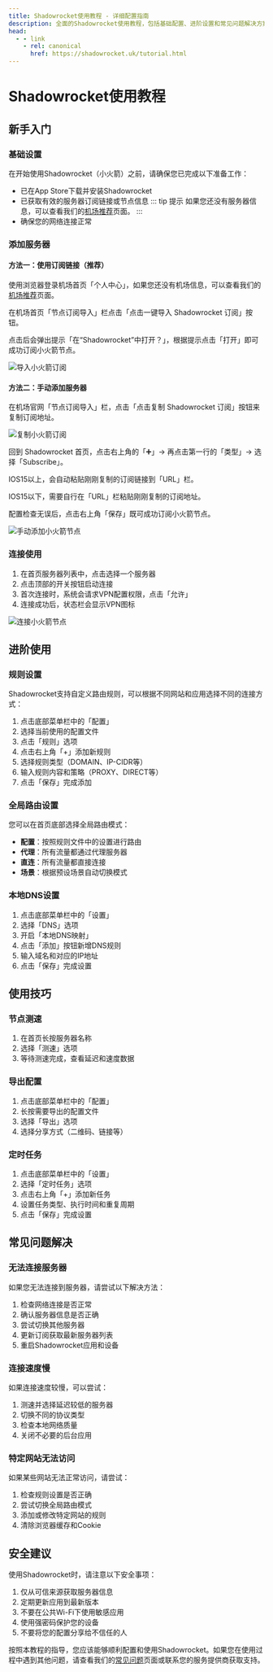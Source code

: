 ```yaml
---
title: Shadowrocket使用教程 - 详细配置指南
description: 全面的Shadowrocket使用教程，包括基础配置、进阶设置和常见问题解决方案，帮助您充分利用这款专业网络工具。
head:
  - - link
    - rel: canonical
      href: https://shadowrocket.uk/tutorial.html
---
```


# Shadowrocket使用教程

## 新手入门

### 基础设置

在开始使用Shadowrocket（小火箭）之前，请确保您已完成以下准备工作：

- 已在App Store下载并安装Shadowrocket
- 已获取有效的服务器订阅链接或节点信息 
::: tip 提示
如果您还没有服务器信息，可以查看我们的[机场推荐](/airport.html)页面。
:::
- 确保您的网络连接正常

### 添加服务器

#### 方法一：使用订阅链接（推荐）

使用浏览器登录机场首页「个人中心」，如果您还没有机场信息，可以查看我们的[机场推荐](/airport.html)页面。

在机场首页「节点订阅导入」栏点击「点击一键导入 Shadowrocket 订阅」按钮。

点击后会弹出提示「在“Shadowrocket”中打开？」，根据提示点击「打开」即可成功订阅小火箭节点。

![导入小火箭订阅](/assets/Shadowrocket.gif "导入小火箭订阅")


#### 方法二：手动添加服务器

在机场官网「节点订阅导入」栏，点击「点击复制 Shadowrocket 订阅」按钮来复制订阅地址。

![复制小火箭订阅](/assets/Shadowrocket2.gif "复制小火箭订阅")

回到 Shadowrocket 首页，点击右上角的「➕」-> 再点击第一行的「类型」-> 选择「Subscribe」。

IOS15以上，会自动粘贴刚刚复制的订阅链接到「URL」栏。

IOS15以下，需要自行在「URL」栏粘贴刚刚复制的订阅地址。

配置检查无误后，点击右上角「保存」既可成功订阅小火箭节点。

![手动添加小火箭节点](/assets/Shadowrocket3.gif "手动添加小火箭节点")

### 连接使用

1. 在首页服务器列表中，点击选择一个服务器
2. 点击顶部的开关按钮启动连接
3. 首次连接时，系统会请求VPN配置权限，点击「允许」
4. 连接成功后，状态栏会显示VPN图标

![连接小火箭节点](/assets/Shadowrocket4.gif "连接小火箭节点")

## 进阶使用

### 规则设置

Shadowrocket支持自定义路由规则，可以根据不同网站和应用选择不同的连接方式：

1. 点击底部菜单栏中的「配置」
2. 选择当前使用的配置文件
3. 点击「规则」选项
4. 点击右上角「+」添加新规则
5. 选择规则类型（DOMAIN、IP-CIDR等）
6. 输入规则内容和策略（PROXY、DIRECT等）
7. 点击「保存」完成添加

### 全局路由设置

您可以在首页底部选择全局路由模式：

- **配置**：按照规则文件中的设置进行路由
- **代理**：所有流量都通过代理服务器
- **直连**：所有流量都直接连接
- **场景**：根据预设场景自动切换模式

### 本地DNS设置

1. 点击底部菜单栏中的「设置」
2. 选择「DNS」选项
3. 开启「本地DNS映射」
4. 点击「添加」按钮新增DNS规则
5. 输入域名和对应的IP地址
6. 点击「保存」完成设置

## 使用技巧

### 节点测速

1. 在首页长按服务器名称
2. 选择「测速」选项
3. 等待测速完成，查看延迟和速度数据

### 导出配置

1. 点击底部菜单栏中的「配置」
2. 长按需要导出的配置文件
3. 选择「导出」选项
4. 选择分享方式（二维码、链接等）

### 定时任务

1. 点击底部菜单栏中的「设置」
2. 选择「定时任务」选项
3. 点击右上角「+」添加新任务
4. 设置任务类型、执行时间和重复周期
5. 点击「保存」完成设置

## 常见问题解决

### 无法连接服务器

如果您无法连接到服务器，请尝试以下解决方法：

1. 检查网络连接是否正常
2. 确认服务器信息是否正确
3. 尝试切换其他服务器
4. 更新订阅获取最新服务器列表
5. 重启Shadowrocket应用和设备

### 连接速度慢

如果连接速度较慢，可以尝试：

1. 测速并选择延迟较低的服务器
2. 切换不同的协议类型
3. 检查本地网络质量
4. 关闭不必要的后台应用

### 特定网站无法访问

如果某些网站无法正常访问，请尝试：

1. 检查规则设置是否正确
2. 尝试切换全局路由模式
3. 添加或修改特定网站的规则
4. 清除浏览器缓存和Cookie

## 安全建议

使用Shadowrocket时，请注意以下安全事项：

1. 仅从可信来源获取服务器信息
2. 定期更新应用到最新版本
3. 不要在公共Wi-Fi下使用敏感应用
4. 使用强密码保护您的设备
5. 不要将您的配置分享给不信任的人

按照本教程的指导，您应该能够顺利配置和使用Shadowrocket。如果您在使用过程中遇到其他问题，请查看我们的[常见问题](/faq.html)页面或联系您的服务提供商获取支持。